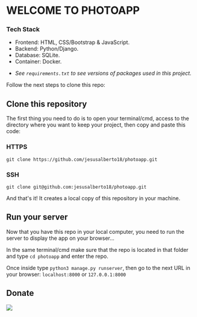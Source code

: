 # WELCOME TO PHOTOAPP


 ### Tech Stack

 - Frontend: HTML, CSS/Bootstrap & JavaScript.
 - Backend: Python/Django.
 - Database: SQLite.
 - Container: Docker.

 * <em>See ```requirements.txt``` to see versions of packages used in this project.</em>

Follow the next steps to clone this repo:


## Clone this repository

The first thing you need to do is to open your terminal/cmd, access to the directory where you want to keep your project, then copy and paste this code:

### HTTPS

```git clone https://github.com/jesusalberto18/photoapp.git```

### SSH

```git clone git@github.com:jesusalberto18/photoapp.git```

And that's it! It creates a local copy of this repository in your machine.

## Run your server

Now that you have this repo in your local computer, you need to run the server to display the app on your browser...

In the same terminal/cmd make sure that the repo is located in that folder and type ```cd photoapp``` and enter the repo.

Once inside type ```python3 manage.py runserver```, then go to the next URL in your browser: ```localhost:8000``` or ```127.0.0.1:8000```

## Donate

<a href="https://www.paypal.com/paypalme/j2al444">
<img src="https://img.shields.io/badge/PayPal-00457C?style=for-the-badge&logo=paypal&logoColor=white" />
</a>
